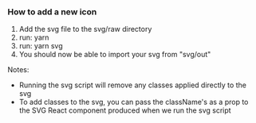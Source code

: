 ### How to add a new icon

1. Add the svg file to the svg/raw directory
2. run: yarn
3. run: yarn svg
4. You should now be able to import your svg from "svg/out"

Notes:

- Running the svg script will remove any classes applied directly to the svg
- To add classes to the svg, you can pass the className's as a prop to the SVG React component produced when we run the svg script
